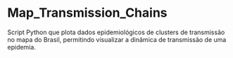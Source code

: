 # Map_Transmission_Chains
Script Python que plota dados epidemiológicos de clusters de transmissão no mapa do Brasil, permitindo visualizar a dinâmica de transmissão de uma epidemia.
